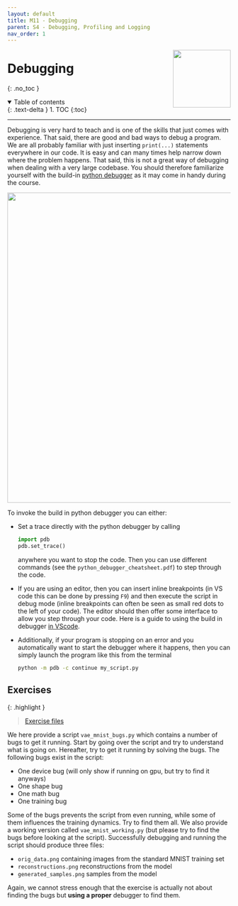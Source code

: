 ```yaml
---
layout: default
title: M11 - Debugging
parent: S4 - Debugging, Profiling and Logging
nav_order: 1
---
```


<img style="float: right;" src="../figures/icons/debugger.png" width="130">

# Debugging
{: .no_toc }

<details open markdown="block">
  <summary>
    Table of contents
  </summary>
  {: .text-delta }
1. TOC
{:toc}
</details>

---

Debugging is very hard to teach and is one of the skills that just comes with experience. That said, there are good
and bad ways to debug a program. We are all probably familiar with just inserting `print(...)` statements everywhere
in our code. It is easy and can many times help narrow down where the problem happens. That said, this is not a great
way of debugging when dealing with a very large codebase. You should therefore familiarize yourself with the build-in
[python debugger](https://docs.python.org/3/library/pdb.html) as it may come in handy during the course.

<p align="center">
  <img src="../figures/debug.jpg" width="700" >
</p>

To invoke the build in python debugger you can either:

* Set a trace directly with the python debugger by calling

  ```python
  import pdb
  pdb.set_trace()
  ```

  anywhere you want to stop the code. Then you can use different commands (see the `python_debugger_cheatsheet.pdf`)
  to step through the code.

* If you are using an editor, then you can insert inline breakpoints (in VS code this can be done by pressing `F9`)
  and then execute the script in debug mode (inline breakpoints can often be seen as small red dots to the left of
  your code). The editor should then offer some interface to allow you step through your code. Here is a guide to
  using the build in debugger [in VScode](https://code.visualstudio.com/docs/python/debugging#_basic-debugging).

* Additionally, if your program is stopping on an error and you automatically want to start the debugger where it
  happens, then you can simply launch the program like this from the terminal

  ```bash
  python -m pdb -c continue my_script.py
  ```

## Exercises

{: .highlight }
> [Exercise files](https://github.com/SkafteNicki/dtu_mlops/tree/main/s4_debugging_and_logging/exercise_files)

We here provide a script `vae_mnist_bugs.py` which contains a number of bugs to get it running. Start by going over
the script and try to understand what is going on. Hereafter, try to get it running by solving the bugs. The following
bugs exist in the script:

* One device bug (will only show if running on gpu, but try to find it anyways)
* One shape bug
* One math bug
* One training bug

Some of the bugs prevents the script from even running, while some of them influences the training dynamics. Try to
find them all. We also provide a working version called `vae_mnist_working.py` (but please try to find the bugs before
looking at the script). Successfully debugging and running the script should produce three files:

* `orig_data.png` containing images from the standard MNIST training set
* `reconstructions.png` reconstructions from the model
* `generated_samples.png` samples from the model

Again, we cannot stress enough that the exercise is actually not about finding the bugs but **using a proper** debugger
to find them.
